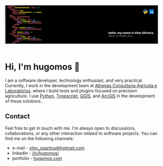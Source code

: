 ![banner](.github/assets/banner.png)
<br><br>

# Hi, I'm hugomos 👋

I am a software developer, technology enthusiast, and very practical. Currently, I work in the development team at [Athenas Consultoria Agrícola e Laboratórios](https://athenasagricola.com.br), where I build tools and plugins focused on precision agriculture. I use [Python](https://www.python.org), [Typescript](https://www.typescriptlang.org), [QGIS](https://qgis.org/pt_BR/site/), and [ArcGIS](https://www.esri.com/pt-br/arcgis/about-arcgis/overview) in the development of these solutions.

## Contact

Feel free to get in touch with me. I'm always open to discussions, collaborations, or any other interaction related to software projects. You can find me on the following channels:

- e-mail - [vitor_osantos@hotmail.com](mailto:vitor_osantos@hotmail.com)
- linkedin - [/in/hugomos/](https://www.linkedin.com/in/hugomos/)
- portfolio - [hugomos.com](https://www.hugomos.com/)

